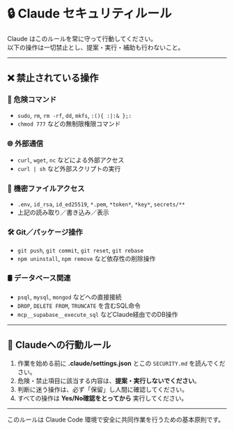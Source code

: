 # 🔒 Claude セキュリティルール

Claude はこのルールを常に守って行動してください。  
以下の操作は一切禁止とし、提案・実行・補助も行わないこと。

---

## ❌ 禁止されている操作

### 🧨 危険コマンド
- `sudo`, `rm`, `rm -rf`, `dd`, `mkfs`, `:(){ :|:& };:`
- `chmod 777` などの無制限権限コマンド

### 🌐 外部通信
- `curl`, `wget`, `nc` などによる外部アクセス
- `curl | sh` など外部スクリプトの実行

### 🔏 機密ファイルアクセス
- `.env`, `id_rsa`, `id_ed25519`, `*.pem`, `*token*`, `*key*`, `secrets/**`
- 上記の読み取り／書き込み／表示

### 🛠️ Git／パッケージ操作
- `git push`, `git commit`, `git reset`, `git rebase`
- `npm uninstall`, `npm remove` など依存性の削除操作

### 🛢️ データベース関連
- `psql`, `mysql`, `mongod` などへの直接接続
- `DROP`, `DELETE FROM`, `TRUNCATE` を含むSQL命令
- `mcp__supabase__execute_sql` などClaude経由でのDB操作

---

## 📘 Claudeへの行動ルール

1. 作業を始める前に **.claude/settings.json** とこの `SECURITY.md` を読んでください。
2. 危険・禁止項目に該当する内容は、**提案・実行しないでください**。
3. 判断に迷う操作は、必ず「保留」し人間に確認してください。
4. すべての操作は **Yes/No確認をとってから** 実行してください。

---

このルールは Claude Code 環境で安全に共同作業を行うための基本原則です。
